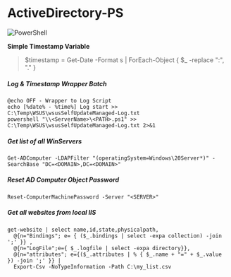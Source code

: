 # ActiveDirectory-PS

![PowerShell](https://repository-images.githubusercontent.com/221074232/158c2480-5262-11ea-8af0-452a86d9e56d)

**Simple Timestamp Variable**
>$timestamp = Get-Date -Format s | ForEach-Object { $_ -replace ":", "." }

##### Log & Timestamp Wrapper Batch
    @echo OFF - Wrapper to Log Script
    echo [%date% - %time%] Log start >> C:\Temp\WSUS\wsusSelfUpdateManaged-Log.txt
    powershell "\\<ServerName>\<PATH>.ps1" >> C:\Temp\WSUS\wsusSelfUpdateManaged-Log.txt 2>&1
##### Get list of all WinServers
    Get-ADComputer -LDAPFilter "(operatingSystem=Windows\20Server*)" -SearchBase "DC=<DOMAIN>,DC=<DOMAIN>"

##### Reset AD Computer Object Password
    Reset-ComputerMachinePassword -Server "<SERVER>"

##### Get all websites from local IIS
    get-website | select name,id,state,physicalpath,
      @{n="Bindings"; e= { ($_.bindings | select -expa collection) -join ';' }} ,
      @{n="LogFile";e={ $_.logfile | select -expa directory}},
      @{n="attributes"; e={($_.attributes | % { $_.name + "=" + $_.value }) -join ';' }} |
      Export-Csv -NoTypeInformation -Path C:\my_list.csv
